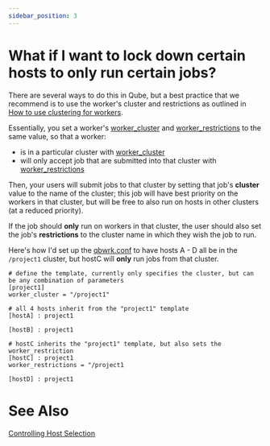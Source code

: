 ```yaml
---
sidebar_position: 3
---
```


# What if I want to lock down certain hosts to only run certain jobs?

There are several ways to do this in Qube, but a best practice that we
recommend is to use the worker's cluster and restrictions as outlined in
[How to use clustering for workers](/knowledge-base/how-to/How+to+use+clustering+for+workers).

Essentially, you set a worker's
[worker_cluster](/administrators-guide/configuration-parameter-reference/worker_cluster) and
[worker_restrictions](/administrators-guide/configuration-parameter-reference/worker_restrictions) to the same value, so
that a worker:

* is in a particular cluster with [worker_cluster](/administrators-guide/configuration-parameter-reference/worker_cluster)
* will only accept job that are submitted into that cluster with [worker_restrictions](/administrators-guide/configuration-parameter-reference/worker_restrictions)

Then, your users will submit jobs to that cluster by setting that job's
**cluster** value to the name of the cluster; this job will have best priority
on the workers in that cluster, but will be free to also run on hosts in other
clusters (at a reduced priority).

If the job should **only** run on workers in that cluster, the user should
also set the job's **restrictions**  to the cluster name in which they wish
the job to run.

Here's how I'd set up the
[qbwrk.conf](/centralized-worker-configuration) to have hosts A -
D all be in the` /project1` cluster, but hostC will **only** run jobs from
that cluster.

```    
# define the template, currently only specifies the cluster, but can be any combination of parameters
[project1]
worker_cluster = "/project1"

# all 4 hosts inherit from the "project1" template
[hostA] : project1

[hostB] : project1

# hostC inherits the "project1" template, but also sets the worker_restriction
[hostC] : project1
worker_restrictions = "/project1

[hostD] : project1
```

# See Also

[Controlling Host Selection](/advanced-users-guide/job-reference/Controlling+Host+Selection)

